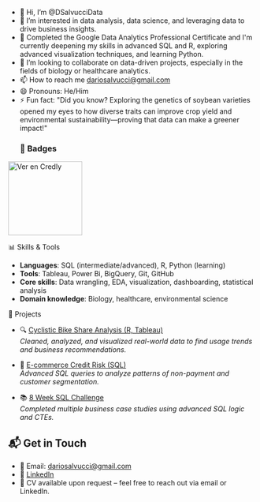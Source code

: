 - 👋 Hi, I’m @DSalvucciData
- 👀 I’m interested in data analysis, data science, and leveraging data to drive business insights.
- 🌱 Completed the Google Data Analytics Professional Certificate and I'm currently deepening my skills in advanced SQL and R, exploring advanced visualization techniques, and learning Python.
- 💞️ I’m looking to collaborate on data-driven projects, especially in the fields of biology or healthcare analytics.
- 📫 How to reach me dariosalvucci@gmail.com
- 😄 Pronouns: He/Him
- ⚡ Fun fact: "Did you know? Exploring the genetics of soybean varieties opened my eyes to how diverse traits can improve crop yield and environmental sustainability—proving that data can make a greener impact!"
  ### 📜 Badges
<a href="https://www.credly.com/badges/7c1315ba-3747-4195-a38a-6951966614d3/public_url" target="_blank">
    <img src="https://images.credly.com/size/680x680/images/d41de2b7-cbc2-47ec-bcf1-ebecbe83872f/GCC_badge_DA_1000x1000.png" alt="Ver en Credly" width="150">
</a>

<!---
DSalvucciData/DSalvucciData is a ✨ special ✨ repository because its `README.md` (this file) appears on your GitHub profile.
You can click the Preview link to take a look at your changes.
--->

📊 Skills & Tools
- **Languages**: SQL (intermediate/advanced), R, Python (learning)
- **Tools**: Tableau, Power Bi, BigQuery, Git, GitHub
- **Core skills**: Data wrangling, EDA, visualization, dashboarding, statistical analysis
- **Domain knowledge**: Biology, healthcare, environmental science

  
💼 Projects
- 🔍 [Cyclistic Bike Share Analysis (R, Tableau)](https://github.com/DSalvucciData/Cyclistic_Bike_Share_Data_Analysis)  
  *Cleaned, analyzed, and visualized real-world data to find usage trends and business recommendations.*

- 🏦 [E-commerce Credit Risk (SQL)](https://github.com/DSalvucciData/analisis_sql_riesgo_crediticio_ecommerce)  
  *Advanced SQL queries to analyze patterns of non-payment and customer segmentation.*

- 📚 [8 Week SQL Challenge](https://github.com/DSalvucciData/8_Week_SQL_Challenge)  
  *Completed multiple business case studies using advanced SQL logic and CTEs.*
  


## 📬 Get in Touch
- 📧 Email: dariosalvucci@gmail.com  
- 🔗 [LinkedIn](https://www.linkedin.com/in/diegosalvucci/)  
- 📄 CV available upon request – feel free to reach out via email or LinkedIn.
